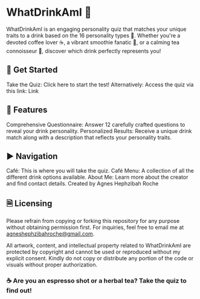 # WhatDrinkAmI 🍹
WhatDrinkAmI is an engaging personality quiz that matches your unique traits to a drink based on the 16 personality types 🧠. Whether you're a devoted coffee lover ☕, a vibrant smoothie fanatic 🥤, or a calming tea connoisseur 🍵, discover which drink perfectly represents you!

## 📝 Get Started
Take the Quiz: Click here to start the test!
Alternatively: Access the quiz via this link: Link

## 🚀 Features
Comprehensive Questionnaire: Answer 12 carefully crafted questions to reveal your drink personality.
Personalized Results: Receive a unique drink match along with a description that reflects your personality traits.

## ▶️ Navigation
Café: This is where you will take the quiz.
Café Menu: A collection of all the different drink options available.
About Me: Learn more about the creator and find contact details.
Created by Agnes Hephzibah Roche

## 🗎 Licensing
Please refrain from copying or forking this repository for any purpose without obtaining permission first. For inquiries, feel free to email me at agneshephzibahroche@gmail.com.

All artwork, content, and intellectual property related to WhatDrinkAmI are protected by copyright and cannot be used or reproduced without my explicit consent. Kindly do not copy or distribute any portion of the code or visuals without proper authorization.

### ☕ Are you an espresso shot or a herbal tea? Take the quiz to find out!
